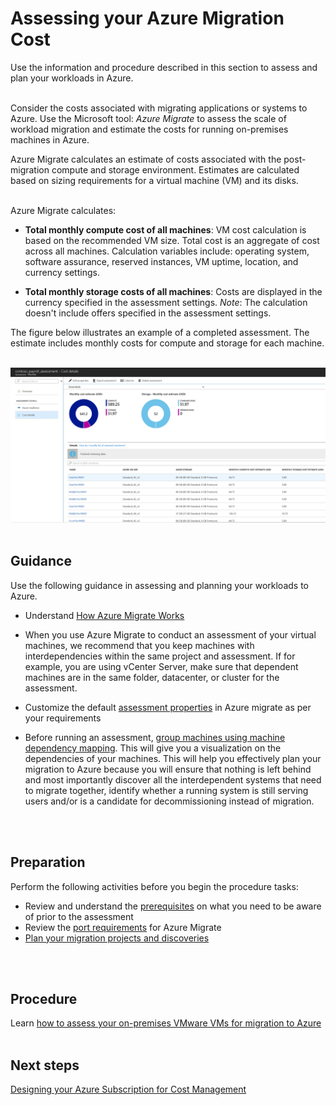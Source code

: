 # Assessing your Azure Migration Cost
Use the information and procedure described in this section to assess and plan your workloads in Azure.
<br />
<br />

Consider the costs associated with migrating applications or systems to Azure. Use the Microsoft tool: *Azure Migrate* to assess the scale of workload migration and estimate the costs for running on-premises machines in Azure.

Azure Migrate calculates an estimate of costs associated with the post-migration compute and storage environment. Estimates are calculated based on sizing requirements for a virtual machine (VM) and its disks.
<br />
<br />

Azure Migrate calculates:  
- **Total monthly compute cost of all machines**: VM cost calculation is based on the recommended VM size. Total cost is an aggregate of cost across all machines. Calculation variables include: operating system, software assurance, reserved instances, VM uptime, location, and currency settings. 

- **Total monthly storage costs of all machines**:  Costs are displayed in the currency specified in the assessment settings. *Note*: The calculation doesn't include offers specified in the assessment settings. 

The figure below illustrates an example of a completed assessment. The estimate includes monthly costs for compute and storage for each machine.
<br/>
<br/>

![assessment](https://github.com/alvarovitta/Cost-Management/blob/master/Images/assessment-vm-cost.png)
<br/>
<br/>

## Guidance
Use the following guidance in assessing and planning your workloads to Azure.

- Understand [How Azure Migrate Works](https://docs.microsoft.com/en-us/azure/migrate/migrate-overview#how-does-azure-migrate-work)

- When you use Azure Migrate to conduct an assessment of your virtual machines, we recommend that you keep machines with interdependencies within the same project and assessment. If for example, you are using vCenter Server, make sure that dependent machines are in the same folder, datacenter, or cluster for the assessment. 

- Customize the default [assessment properties](https://docs.microsoft.com/en-us/azure/migrate/how-to-modify-assessment#edit-assessment-properties) in Azure migrate as per your requirements

- Before running an assessment, [group machines using machine dependency mapping](https://docs.microsoft.com/en-us/azure/migrate/how-to-create-group-machine-dependencies#prepare-machines-for-dependency-mapping). This will give you a visualization on the dependencies of your machines. This will help you effectively plan your migration to Azure because you will ensure that nothing is left behind and most importantly discover all the interdependent systems that need to migrate together, identify whether a running system is still serving users and/or is a candidate for decommissioning instead of migration.
<br/>
<br/>

## Preparation
Perform the following activities before you begin the procedure tasks: 

  - Review and understand the [prerequisites](https://docs.microsoft.com/en-us/azure/migrate/how-to-scale-assessment#prerequisites) on what you need to be aware of prior to the assessment
  - Review the [port requirements](https://docs.microsoft.com/en-us/azure/migrate/migrate-overview#what-are-the-port-requirements) for Azure Migrate
  - [Plan your migration projects and discoveries](https://docs.microsoft.com/en-us/azure/migrate/how-to-scale-assessment#plan-your-migration-projects-and-discoveries)
<br/>
<br/>

## Procedure 
Learn [how to assess your on-premises VMware VMs for migration to Azure](https://docs.microsoft.com/en-us/azure/migrate/tutorial-assessment-vmware)
<br/>
<br/>

## Next steps
[Designing your Azure Subscription for Cost Management](3.2-Designing-your-Azure-subscription-for-cost-management.md)

